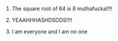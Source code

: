 1. The square root of 64 is 8 muthafucka!!!!

2. YEAAHHHASHDSDDS!!!!

3. I am everyone and I am no one

